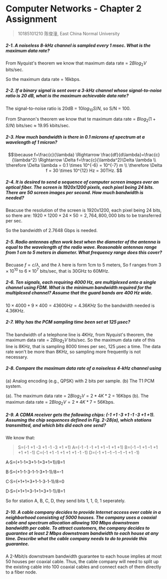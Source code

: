 # Computer Networks - Chapter 2 Assignment

> 10185101210 陈俊潼, East China Normal University

 ##### 2-1. A noiseless 8-kHz channel is sampled every 1 msec. What is the maximum data rate?

From Nyquist's theorem we know that maximum data rate = $2Blog_2V$ bits/sec. 

So the maximum data rate = 16kbps.

##### 2-2. If a binary signal is sent over a 3-kHz channel whose signal-to-noise ratio is 20 dB, what is the maximum achievable data rate?

The signal-to-noise ratio is 20dB = $10log_{10}S/N$, so S/N = 100.

From Shannon's theorem we know that te maximum data rate = $Blog_2(1+S/N)$ bits/sec ≈ 19.95 kbits/sec.

##### 2-3. How much bandwidth is there in 0.1 microns of spectrum at a wavelength of 1 micron?

$$\because f=\frac{c}{\lambda} \Rightarrow \frac{df}{d\lambda}=\frac{c}{\lambda^2} \Rightarrow \Delta f=\frac{c}{\lambda^2}\Delta \lambda \\ \therefore \Delta \lambda = 0.1 \times 10^{-6} = 10^{-7} m \\ \therefore \Delta f = 30 \times 10^{12} Hz = 30THz. $$

##### 2-4. It is desired to send a sequence of computer screen images over an optical fiber. The screen is 1920x1200 pixels, each pixel being 24 bits. There are 50 screen images per second. How much bandwidth is needed?

Beacuse the resolution of the screen is 1920x1200, each pixel being 24 bits, so there are: $1920 \times 1200 \times 24 \times 50= 2,764,800,000$ bits to be transferred per sec. 

So the bandwidth of  2.7648 Gbps is needed.

##### 2-5. Radio antennas often work best when the diameter of the antenna is equal to the wavelength of the radio wave. Reasonable antennas range from 1 cm to 5 meters in diameter. What frequency range does this cover?

Becuase $f=c/\lambda$, and the $\lambda$ here is form 1cm to 5 meters,
So f ranges from $3\times10^{10}$ to $6\times10^{7}$ bits/sec, that is 30GHz to 60MHz.

##### 2-6. Ten signals, each requiring 4000 Hz, are multiplexed onto a single channel using FDM. What is the minimum bandwidth required for the multiplexed channel? Assume that the guard bands are 400 Hz wide.

$10 \times 4000 + 9 \times 400 = 43600Hz = 4.36KHz$
So the bandwidth needed is 4.36KHz.

##### 2-7. Why has the PCM sampling time been set at 125 μsec?

The bandwidth of a telephone line is 4KHz, from Nyquist's theorem, the maximum data rate = $2Blog_2V$ bits/sec. So the maximum data rate of this line is 8KHz, that is sampling 8000 times per sec, 125 μsec a time. The data rate won't be more than 8KHz, so sampling more frequently is not necessary.

##### 2-8. Compare the maximum data rate of a noiseless 4-kHz channel using
(a) Analog encoding (e.g., QPSK) with 2 bits per sample.
(b) The T1 PCM system.

(a). The maximum data rate = $2Blog_2V = 2 * 4K * 2$ = 16Kbps
(b). The maximun data rate = $2Blog_2V = 2 * 4K * 7$ = 56Kbps.

##### 2-9. A CDMA receiver gets the following chips: (-1 +1 -3 +1 -1 -3 +1 +1). Assuming the chip sequences defined in Fig. 2-28(a), which stations transmitted, and which bits did each one send?

We know that:

> S=(-1 +1 -3 +1 -1 -3 +1 +1) 
> A=(-1 -1 -1 +1 +1 –1 +1 +1) 
> B=(-1 –1 +1 –1 +1 +1 +1 -1) 
> C=(-1 +1 -1 +1 +1 +1 -1 -1) 
> D=(-1 +1 –1 –1 –1 –1 +1 -1) 

A·S=(+1-1+3+1-1+3+1+1)/8=1 

B·S=(+1-1-3-1-1-3+1-1)/8=-1 

C·S=(+1+1+3+1-1-3-1-1)/8=0 

D·S=(+1+1+3-1+1+3+1-1)/8=1

So for station A, B, C, D, they send bits 1, 1, 0, 1 seperately.

##### 2-10. A cable company decides to provide Internet access over cable in a neighborhood consisting of 5000 houses. The company uses a coaxial cable and spectrum allocation allowing 100 Mbps downstream bandwidth per cable. To attract customers, the company decides to guarantee at least 2 Mbps downstream bandwidth to each house at any time. Describe what the cable company needs to do to provide this guarantee.

A 2-Mbit/s downstream bandwidth guarantee to each house implies at most 50 houses per coaxial cable. Thus, the cable company will need to split up the existing cable into 100 coaxial cables and connect each of them directly to a fiber node.


